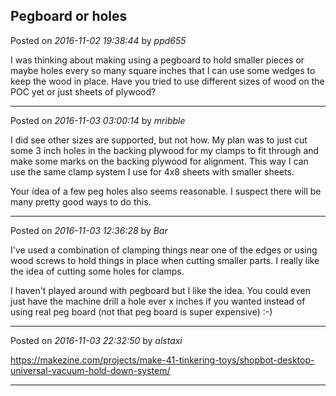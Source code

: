 ## Pegboard or holes
Posted on *2016-11-02 19:38:44* by *ppd655*

I was thinking about making using a pegboard to hold smaller pieces or maybe holes every so many square inches that I can use some wedges to keep the wood in place. Have you tried to use different sizes of wood on the POC yet or just sheets of plywood?

---

Posted on *2016-11-03 03:00:14* by *mribble*

I did see other sizes are supported, but not how.  My plan was to just cut some 3 inch holes in the backing plywood for my clamps to fit through and make some marks on the backing plywood for alignment.  This way I can use the same clamp system I use for 4x8 sheets with smaller sheets.

Your idea of a few peg holes also seems reasonable.  I suspect there will be many pretty good ways to do this.

---

Posted on *2016-11-03 12:36:28* by *Bar*

I've used a combination of clamping things near one of the edges or using wood screws to hold things in place when cutting smaller parts. I really like the idea of cutting some holes for clamps.

I haven't played around with pegboard but I like the idea. You could even just have the machine drill a hole ever x inches if you wanted instead of using real peg board (not that peg board is super expensive) :-)

---

Posted on *2016-11-03 22:32:50* by *alstaxi*

https://makezine.com/projects/make-41-tinkering-toys/shopbot-desktop-universal-vacuum-hold-down-system/

---

